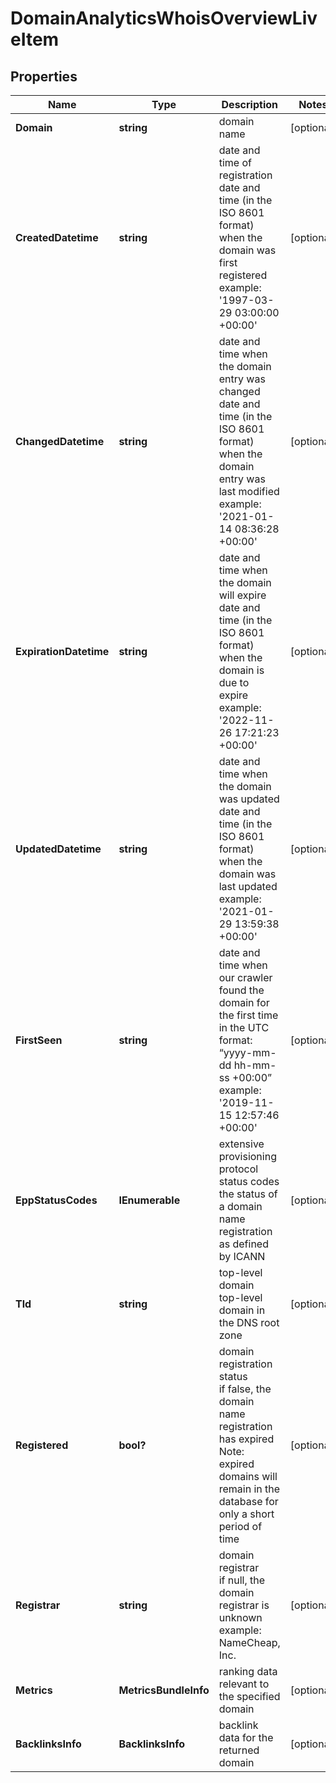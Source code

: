# DomainAnalyticsWhoisOverviewLiveItem


## Properties

| Name | Type | Description | Notes |
|------------ | ------------- | ------------- | -------------|
**Domain** | **string** | domain name |[optional]|
**CreatedDatetime** | **string** | date and time of registration<br>date and time (in the ISO 8601 format) when the domain was first registered<br>example:<br>'1997-03-29 03:00:00 +00:00' |[optional]|
**ChangedDatetime** | **string** | date and time when the domain entry was changed<br>date and time (in the ISO 8601 format) when the domain entry was last modified<br>example:<br>'2021-01-14 08:36:28 +00:00' |[optional]|
**ExpirationDatetime** | **string** | date and time when the domain will expire<br>date and time (in the ISO 8601 format) when the domain is due to expire<br>example:<br>'2022-11-26 17:21:23 +00:00' |[optional]|
**UpdatedDatetime** | **string** | date and time when the domain was updated<br>date and time (in the ISO 8601 format) when the domain was last updated<br>example:<br>'2021-01-29 13:59:38 +00:00' |[optional]|
**FirstSeen** | **string** | date and time when our crawler found the domain for the first time<br>in the UTC format: “yyyy-mm-dd hh-mm-ss +00:00”<br>example:<br>'2019-11-15 12:57:46 +00:00' |[optional]|
**EppStatusCodes** | **IEnumerable<string>** | extensive provisioning protocol status codes<br>the status of a domain name registration as defined by ICANN |[optional]|
**Tld** | **string** | top-level domain<br>top-level domain in the DNS root zone |[optional]|
**Registered** | **bool?** | domain registration status<br>if false, the domain name registration has expired<br>Note: expired domains will remain in the database for only a short period of time |[optional]|
**Registrar** | **string** | domain registrar<br>if null, the domain registrar is unknown<br>example:<br>NameCheap, Inc. |[optional]|
**Metrics** | **MetricsBundleInfo** | ranking data relevant to the specified domain |[optional]|
**BacklinksInfo** | **BacklinksInfo** | backlink data for the returned domain |[optional]|